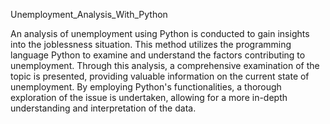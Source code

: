 Unemployment_Analysis_With_Python

An analysis of unemployment using Python is conducted to gain insights into the joblessness situation. This method utilizes the programming language Python to examine and understand the factors contributing to unemployment. Through this analysis, a comprehensive examination of the topic is presented, providing valuable information on the current state of unemployment. By employing Python's functionalities, a thorough exploration of the issue is undertaken, allowing for a more in-depth understanding and interpretation of the data.
